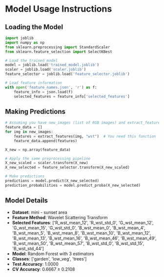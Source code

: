 # Model Usage Instructions

## Loading the Model
```python
import joblib
import numpy as np
from sklearn.preprocessing import StandardScaler
from sklearn.feature_selection import SelectKBest

# Load the trained model
model = joblib.load('trained_model.joblib')
scaler = joblib.load('scaler.joblib')
feature_selector = joblib.load('feature_selector.joblib')

# Load feature information
with open('feature_names.json', 'r') as f:
    feature_info = json.load(f)
    selected_features = feature_info['selected_features']
```

## Making Predictions
```python
# Assuming you have new_images (list of RGB images) and extract_features function
feature_data = []
for img in new_images:
    features = extract_features(img, "wst")  # You need this function
    feature_data.append(features)

X_new = np.array(feature_data)

# Apply the same preprocessing pipeline
X_new_scaled = scaler.transform(X_new)
X_new_selected = feature_selector.transform(X_new_scaled)

# Make predictions
predictions = model.predict(X_new_selected)
prediction_probabilities = model.predict_proba(X_new_selected)
```

## Model Details
- **Dataset**: mini - sunset area
- **Feature Method**: Wavelet Scattering Transform
- **Selected Features**: ['R_wst_mean_12', 'R_wst_std_0', 'G_wst_mean_12', 'G_wst_mean_15', 'G_wst_std_0', 'B_wst_mean_0', 'B_wst_mean_4', 'B_wst_mean_5', 'B_wst_mean_8', 'B_wst_mean_10', 'B_wst_mean_12', 'B_wst_mean_13', 'B_wst_mean_16', 'B_wst_mean_46', 'B_wst_mean_49', 'B_wst_mean_50', 'B_wst_mean_57', 'B_wst_std_0', 'B_wst_std_15', 'B_wst_std_44']
- **Model**: Random Forest with 3 estimators
- **Classes**: ['garden', 'low_veg', 'trees']
- **Test Accuracy**: 1.0000
- **CV Accuracy**: 0.6667 ± 0.2108
